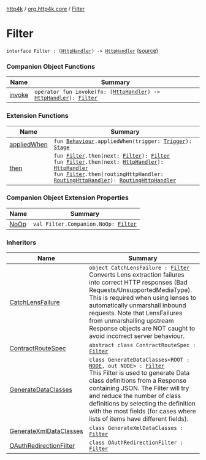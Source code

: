 [http4k](../../index.md) / [org.http4k.core](../index.md) / [Filter](./index.md)

# Filter

`interface Filter : (`[`HttpHandler`](../-http-handler.md)`) -> `[`HttpHandler`](../-http-handler.md) [(source)](https://github.com/http4k/http4k/blob/master/http4k-core/src/main/kotlin/org/http4k/core/Http4k.kt#L7)

### Companion Object Functions

| Name | Summary |
|---|---|
| [invoke](invoke.md) | `operator fun invoke(fn: (`[`HttpHandler`](../-http-handler.md)`) -> `[`HttpHandler`](../-http-handler.md)`): `[`Filter`](./index.md) |

### Extension Functions

| Name | Summary |
|---|---|
| [appliedWhen](../../org.http4k.chaos/applied-when.md) | `fun `[`Behaviour`](../../org.http4k.chaos/-behaviour.md)`.appliedWhen(trigger: `[`Trigger`](../../org.http4k.chaos/-trigger.md)`): `[`Stage`](../../org.http4k.chaos/-stage.md) |
| [then](../then.md) | `fun `[`Filter`](./index.md)`.then(next: `[`Filter`](./index.md)`): `[`Filter`](./index.md)<br>`fun `[`Filter`](./index.md)`.then(next: `[`HttpHandler`](../-http-handler.md)`): `[`HttpHandler`](../-http-handler.md)<br>`fun `[`Filter`](./index.md)`.then(routingHttpHandler: `[`RoutingHttpHandler`](../../org.http4k.routing/-routing-http-handler/index.md)`): `[`RoutingHttpHandler`](../../org.http4k.routing/-routing-http-handler/index.md) |

### Companion Object Extension Properties

| Name | Summary |
|---|---|
| [NoOp](../-no-op.md) | `val Filter.Companion.NoOp: `[`Filter`](./index.md) |

### Inheritors

| Name | Summary |
|---|---|
| [CatchLensFailure](../../org.http4k.filter/-server-filters/-catch-lens-failure.md) | `object CatchLensFailure : `[`Filter`](./index.md)<br>Converts Lens extraction failures into correct HTTP responses (Bad Requests/UnsupportedMediaType). This is required when using lenses to automatically unmarshall inbound requests. Note that LensFailures from unmarshalling upstream Response objects are NOT caught to avoid incorrect server behaviour. |
| [ContractRouteSpec](../../org.http4k.contract/-contract-route-spec/index.md) | `abstract class ContractRouteSpec : `[`Filter`](./index.md) |
| [GenerateDataClasses](../../org.http4k.filter/-generate-data-classes/index.md) | `class GenerateDataClasses<ROOT : `[`NODE`](../../org.http4k.filter/-generate-data-classes/index.md#NODE)`, out NODE> : `[`Filter`](./index.md)<br>This Filter is used to generate Data class definitions from a Response containing JSON. The Filter will try and reduce the number of class definitions by selecting the definition with the most fields (for cases where lists of items have different fields). |
| [GenerateXmlDataClasses](../../org.http4k.filter/-generate-xml-data-classes/index.md) | `class GenerateXmlDataClasses : `[`Filter`](./index.md) |
| [OAuthRedirectionFilter](../../org.http4k.security/-o-auth-redirection-filter/index.md) | `class OAuthRedirectionFilter : `[`Filter`](./index.md) |
